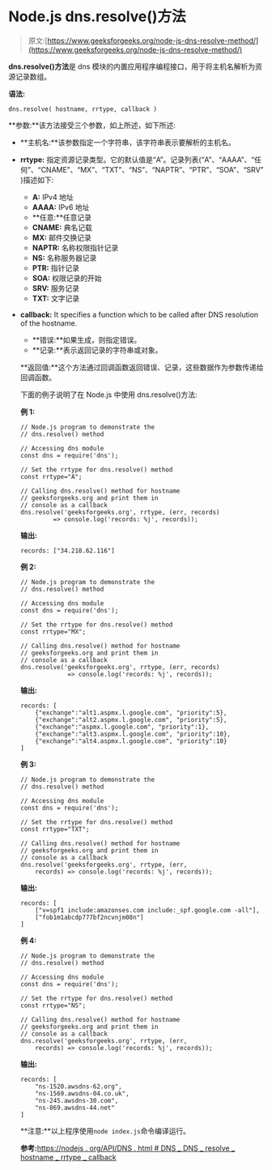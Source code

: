 # Node.js dns.resolve()方法

> 原文:[https://www.geeksforgeeks.org/node-js-dns-resolve-method/](https://www.geeksforgeeks.org/node-js-dns-resolve-method/)

**dns.resolve()方法**是 dns 模块的内置应用程序编程接口，用于将主机名解析为资源记录数组。

**语法:**

```
dns.resolve( hostname, rrtype, callback )
```

**参数:**该方法接受三个参数，如上所述，如下所述:

*   **主机名:**该参数指定一个字符串，该字符串表示要解析的主机名。
*   **rrtype:** 指定资源记录类型。它的默认值是“A”。记录列表(“A”、“AAAA”、“任何”、“CNAME”、“MX”、“TXT”、“NS”、“NAPTR”、“PTR”、“SOA”、“SRV”)描述如下:
    *   **A:** IPv4 地址
    *   **AAAA:** IPv6 地址
    *   **任意:**任意记录
    *   **CNAME:** 典名记载
    *   **MX:** 邮件交换记录
    *   **NAPTR:** 名称权限指针记录
    *   **NS:** 名称服务器记录
    *   **PTR:** 指针记录
    *   **SOA:** 权限记录的开始
    *   **SRV:** 服务记录
    *   **TXT:** 文字记录
*   **callback:** It specifies a function which to be called after DNS resolution of the hostname.
    *   **错误:**如果生成，则指定错误。
    *   **记录:**表示返回记录的字符串或对象。

    **返回值:**这个方法通过回调函数返回错误、记录，这些数据作为参数传递给回调函数。

    下面的例子说明了在 Node.js 中使用 dns.resolve()方法:

    **例 1:**

    ```
    // Node.js program to demonstrate the   
    // dns.resolve() method

    // Accessing dns module
    const dns = require('dns');

    // Set the rrtype for dns.resolve() method
    const rrtype="A";

    // Calling dns.resolve() method for hostname
    // geeksforgeeks.org and print them in
    // console as a callback
    dns.resolve('geeksforgeeks.org', rrtype, (err, records)
             => console.log('records: %j', records));
    ```

    **输出:**

    ```
    records: ["34.218.62.116"]
    ```

    **例 2:**

    ```
    // Node.js program to demonstrate the   
    // dns.resolve() method

    // Accessing dns module
    const dns = require('dns');

    // Set the rrtype for dns.resolve() method
    const rrtype="MX";

    // Calling dns.resolve() method for hostname
    // geeksforgeeks.org and print them in
    // console as a callback
    dns.resolve('geeksforgeeks.org', rrtype, (err, records)
                 => console.log('records: %j', records));
    ```

    **输出:**

    ```
    records: [
        {"exchange":"alt1.aspmx.l.google.com", "priority":5},
        {"exchange":"alt2.aspmx.l.google.com", "priority":5},
        {"exchange":"aspmx.l.google.com", "priority":1},
        {"exchange":"alt3.aspmx.l.google.com", "priority":10},
        {"exchange":"alt4.aspmx.l.google.com", "priority":10}
    ]

    ```

    **例 3:**

    ```
    // Node.js program to demonstrate the   
    // dns.resolve() method

    // Accessing dns module
    const dns = require('dns');

    // Set the rrtype for dns.resolve() method
    const rrtype="TXT";

    // Calling dns.resolve() method for hostname
    // geeksforgeeks.org and print them in
    // console as a callback
    dns.resolve('geeksforgeeks.org', rrtype, (err, 
        records) => console.log('records: %j', records));
    ```

    **输出:**

    ```
    records: [
        ["v=spf1 include:amazonses.com include:_spf.google.com -all"],
        ["fob1m1abcdp777bf2ncvnjm08n"]
    ]

    ```

    **例 4:**

    ```
    // Node.js program to demonstrate the   
    // dns.resolve() method

    // Accessing dns module
    const dns = require('dns');

    // Set the rrtype for dns.resolve() method
    const rrtype="NS";

    // Calling dns.resolve() method for hostname
    // geeksforgeeks.org and print them in
    // console as a callback
    dns.resolve('geeksforgeeks.org', rrtype, (err, 
        records) => console.log('records: %j', records));
    ```

    **输出:**

    ```
    records: [
        "ns-1520.awsdns-62.org", 
        "ns-1569.awsdns-04.co.uk",
        "ns-245.awsdns-30.com",
        "ns-869.awsdns-44.net"
    ]

    ```

    **注意:**以上程序使用`node index.js`命令编译运行。

    **参考:**[https://nodejs . org/API/DNS . html # DNS _ DNS _ resolve _ hostname _ rrtype _ callback](https://nodejs.org/api/dns.html#dns_dns_resolve_hostname_rrtype_callback)